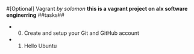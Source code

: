 #[Optional] Vagrant
*by solomon*
**this is a vagrant project on alx software enginerring**
##tasks##
- 0. Create and setup your Git and GitHub account
- 1. Hello Ubuntu
